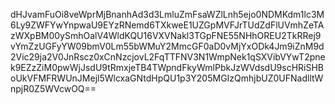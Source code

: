 dHJvamFuOi8veWprMjBnanhAd3d3LmluZmFsaWZlLnh5ejo0NDMKdm1lc3M6Ly9ZWFYwYnpwaU9EYzRNemd6TXkweE1UZGpMVFJrTUdZdFlUVmhZeTAzWXpBM00ySmhOalV4WldKQU16VXVNakl3TGpFNE55NHhOREU2TkRRej9vYmZzUGFyYW09bmV0Lm55bWMuY2MmcGF0aD0vMjYxODk4Jm9iZnM9d2Vic29ja2V0JnRscz0xCnNzcjovL2FqTTFNV3N1WmpNek1qSXVibVYwT2pnek9EZzZiM0pwWjJsdU9tRmxjeTB4TWpndFkyWmlPbkJzWVdsdU9scHRiSHBoUkVFMFRWUnJMejl5WlcxaGNtdHpQU1p3Y205MGIzQmhjbUZ0UFNadlltWnpjR0Z5WVcwOQ==
